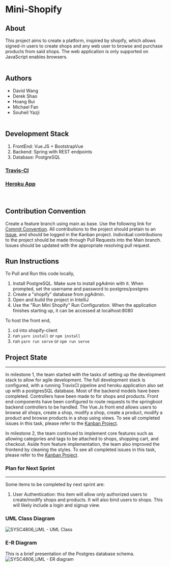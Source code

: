 # Mini-Shopify
## About
This project aims to create a platform, inspired by shopify, which allows signed-in users to create shops and any web user to browse and purchase products from said shops. The web application is only supported on JavaScript enables browsers.<br /> <br /> 
## Authors
- David Wang
- Derek Shao
- Hoang Bui
- Michael Fan
- Souheil Yazji
<br /> <br /> 
## Development Stack
1. FrontEnd: Vue.JS + BootstrapVue
2. Backend: Spring with REST endpoints
3. Database: PostgreSQL 
### [Travis-CI](https://travis-ci.com/github/mpfan/Mini-Shopify)
### [Heroku App](https://sh0p1fy.herokuapp.com/)
<br /> 

## Contribution Convention
Create a feature branch using main as base. Use the following link for [Commit Convention](https://www.conventionalcommits.org/en/v1.0.0/). All contributions to the project should pretain to an [Issue](https://github.com/mpfan/Mini-Shopify/issues), and should be logged in the Kanban project. Individual contributions to the project should be made through Pull Requests into the Main branch. Issues should be updated with the appropriate resolving pull request. 

## Run Instructions
To Pull and Run this code locally,

1. Install PostgreSQL. Make sure to install pgAdmin with it. When prompted, set the username and password to postgres/postgres
2. Create a "shopify" database from pgAdmin.
3. Open and build the project in IntelliJ
4. Use the "Run Mini Shopify" Run Configuration. When the application finishes starting up, it can be accessed at localhost:8080

To host the front end,

1. cd into shopify-client
2. run `yarn install` or `npm install`
3. run `yarn run serve` or `npm run serve`

## Project State
---
In milestone 1, the team started with the tasks of setting up the development stack to allow for agile development. The full development stack is configured, with a running TravisCI pipeline and heroku application also set up with a postgresSQL database. Most of the backend models have been completed. Controllers have been made to for shops and products. Front end components have been configured to route requests to the springboot backend controllers to be handled. The Vue.Js front end allows users to browse all shops, create a shop, modify a shop, create a product, modify a product and browse products in a shop using views. To see all completed issues in this task, please refer to the [Kanban Project](https://github.com/mpfan/Mini-Shopify/projects/1#column-13201543).

In milestone 2, the team continued to implement core features such as allowing categories and tags to be attached to shops, shopping cart, and checkout. Aside from feature implementation, the team also improved the frontend by cleaning the styles. To see all completed issues in this task, please refer to the [Kanban Project](https://github.com/mpfan/Mini-Shopify/projects/1#column-13201543).

### Plan for Next Sprint
---
Some items to be completed by next sprint are:
1. User Authentication: this item will allow only authorized users to create/modify shops and products. It will also bind users to shops. This will likely include a login and signup view.

### UML Class Diagram
![SYSC4806_UML - UML Class](https://user-images.githubusercontent.com/17705586/111795913-067d0900-889e-11eb-841a-08c0ad2b8d43.png)

### E-R Diagram
This is a brief presentation of the Postgres database schema.
![SYSC4806_UML - ER diagram](https://user-images.githubusercontent.com/17705586/111795676-cf0e5c80-889d-11eb-80d8-6e5fb67cf04e.png)
